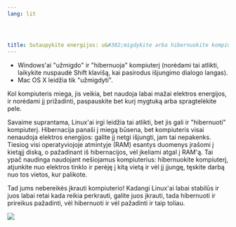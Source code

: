 ```yaml
---
lang: lit




title: Sutaupykite energijos: u&#382;migdykite arba hibernuokite kompiuter&#303;.
---
```


<ul>
<li>Windows'ai "u&#382;migdo" ir "hibernuoja" kompiuter&#303; (nor&#279;dami tai atlikti, laikykite nuspaud&#279; Shift klavi&#353;&#261;, kai pasirodus i&#353;jungimo dialogo langas).</li>
<li>Mac OS X leid&#382;ia tik "u&#382;migdyti".</li>
</ul>

Kol kompiuteris miega, jis veikia, bet naudoja labai ma&#382;ai elektros energijos, ir nor&#279;dami j&#303; pri&#382;adinti, paspauskite bet kur&#303; mygtuk&#261; arba spragtel&#279;kite pele.

Savaime suprantama, Linux'ai irgi leid&#382;ia tai atlikti, bet jis gali ir "hibernuoti" kompiuter&#303;. Hibernacija pana&#353;i &#303; mieg&#261; b&#363;sena, bet kompiuteris visai nenaudoja elektros energijos: galite j&#303; netgi i&#353;jungti, jam tai nepakenks. Tiesiog visi operatyviojoje atmintyje (RAM) esantys duomenys &#303;ra&#353;omi &#303; kiet&#261;j&#303; disk&#261;, o pa&#382;adinant i&#353; hibernacijos, v&#279;l &#303;keliami atgal &#303; RAM'&#261;. Tai ypa&#269; naudinga naudojant ne&#353;iojamus kompiuterius: hibernuokite kompiuter&#303;, atjunkite nuo elektros tinklo ir per&#279;j&#281; &#303; kit&#261; viet&#261; ir v&#279;l j&#303; &#303;jung&#281;, t&#281;skite darb&#261; nuo tos vietos, kur palikote.

Tad jums nebereik&#279;s &#303;krauti kompiuterio! Kadangi Linux'ai labai stabil&#363;s ir juos labai retai kada reikia perkrauti, galite juos &#303;krauti, tada hibernuoti ir prireikus pa&#382;adinti, v&#279;l hibernuoti ir v&#279;l pa&#382;adinti ir taip toliau.

<img src="Images/suspend_hibernate_thumb.png" />




